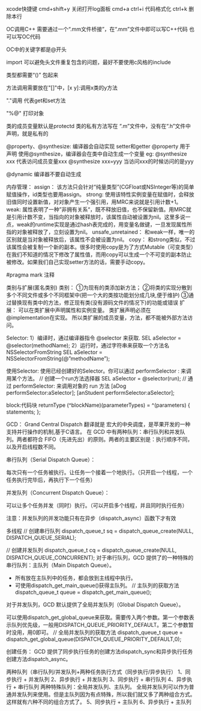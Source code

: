 xcode快捷键
    cmd+shift+y 关闭打开log面板
    cmd+a ctrl+i 代码格式化
    ctrl+k 删除本行

OC调用C++
需要通过一个“.mm文件桥接”，在“.mm”文件中即可以写C++代码 也可以写OC代码

OC中的关键字都是@开头

import 可以避免头文件重复包含的问题，最好不要使用c风格的include

类型都需要“()” 包起来

方法调用需要放在"[]"中，[x y]:调用x类的y方法

"."调用 代表get和set方法

"%@" 打印对象

类的成员变量默认是protectd
类的私有方法写在 “.m”文件中，没有在“.h”文件中声明，就是私有的

@property、@synthesize: 
编译器会自动实现 setter和getter
@property 用于声明
使用@synthesize，编译器会在类中自动生成一个变量
eg:
    @synthesize xxx 代表访问成员变量xxx
    @synthesize xxx=yyy 当访问xxx的时候访问的是yyy

@dynamic 编译器不要自动生成 

内存管理：
assign：
    该方法只会针对“纯量类型”(CGFloat或NSInteger等)的简单赋值操作，id类型也要用assign。
strong: 
    使用该特性实例变量在赋值时，会释放旧值同时设置新值，对对象产生一个强引用，用MRC来说就是引用计数+1。
weak: 
    属性表明了一种”非拥有关系“，既不释放旧值，也不保留新值。用MRC就是引用计数不变，当指向的对象被释放时，该属性自动被设置为nil。这里多说一点，weak的runtime实现是通过hash表完成的，用变量名做键，一旦发现属性所指的对象被释放了，立刻设置为nil。
unsafe_unretained：
    和weak一样，唯一的区别就是当对象被释放后，该属性不会被设置为nil。
copy：
    和strong类似，不过该属性会被复制一个新的副本。很多时使用copy是为了方式Mutable（可变类型）在我们不知道的情况下修改了属性值，而用copy可以生成一个不可变的副本防止被修改。如果我们自己实现setter方法的话，需要手动copy。

#pragma mark 注释

类别与扩展(匿名类别)
类别：
①为现有的类添加新方法；
②将类的实现分散到多个不同文件或多个不同框架中(把一个大的类按功能划分成几块,便于维护)
③通过替换现有类中的方法，修正现有类(没有源码文件的情况下)的功能或错误
扩展：
可以在类扩展中声明属性和实例变量。
类扩展声明必须在 @implementation在实现。
所以类扩展的成员变量，方法，都不能被外部方法访问。

Selector:
1）编译时，通过编译器指令 @selector 来获取.
SEL aSelector = @selector(methodName);
2）运行时，通过字符串来获取一个方法名 NSSelectorFromString
SEL aSelector = NSSelectorFromString(@”methodName”);

使用Selector:
使用已经创建好的Selector。你可以通过 performSelector : 来调用某个方法。
// 创建一个run方法选择器 
SEL aSelector = @selector(run);
// 通过 performSelector: 来调用对象的 run 方法 
[aDog performSelector:aSelector]; 
[anStudent performSelector:aSelector];

block:代码块
returnType (^blockName)(parameterTypes) = ^(parameters) {
        statements;
};

GCD：
    Grand Central Dispatch 翻译就是 宏大的中央调度，是苹果开发的一种支持并行操作的机制,基于C语言。
在 GCD 中有两种队列：串行队列和并发队列。两者都符合 FIFO（先进先出）的原则。两者的主要区别是：执行顺序不同，以及开启线程数不同。

串行队列（Serial Dispatch Queue）：

每次只有一个任务被执行。让任务一个接着一个地执行。（只开启一个线程，一个任务执行完毕后，再执行下一个任务）

并发队列（Concurrent Dispatch Queue）：

可以让多个任务并发（同时）执行。（可以开启多个线程，并且同时执行任务）

注意：并发队列的并发功能只有在异步（dispatch_async）函数下才有效

多线程
// 创建串行队列
dispatch_queue_t sq = dispatch_queue_create(NULL, DISPATCH_QUEUE_SERIAL);
    
// 创建并发队列
dispatch_queue_t cq = dispatch_queue_create(NULL, DISPATCH_QUEUE_CONCURRENT);
对于串行队列，GCD 提供了的一种特殊的串行队列：主队列（Main Dispatch Queue）。
- 所有放在主队列中的任务，都会放到主线程中执行。
- 可使用dispatch_get_main_queue()获得主队列。
// 主队列的获取方法
dispatch_queue_t queue = dispatch_get_main_queue();

对于并发队列，GCD 默认提供了全局并发队列（Global Dispatch Queue）。

可以使用dispatch_get_global_queue来获取。需要传入两个参数。第一个参数表示队列优先级，一般用DISPATCH_QUEUE_PRIORITY_DEFAULT。第二个参数暂时没用，用0即可。
// 全局并发队列的获取方法
dispatch_queue_t queue = dispatch_get_global_queue(DISPATCH_QUEUE_PRIORITY_DEFAULT,0);

创建任务：
GCD 提供了同步执行任务的创建方法dispatch_sync和异步执行任务创建方法dispatch_async。

两种队列（串行队列/并发队列+两种任务执行方式（同步执行/异步执行）
1、同步执行 + 并发队列
2、异步执行 + 并发队列
3、同步执行 + 串行队列
4、异步执行 + 串行队列
两种特殊队列：全局并发队列、主队列。
全局并发队列可以作为普通并发队列来使用。但是主队列因为有点特殊，所以我们就又多了两种组合方式。这样就有六种不同的组合方式了。
5、同步执行 + 主队列
6、异步执行 + 主队列

